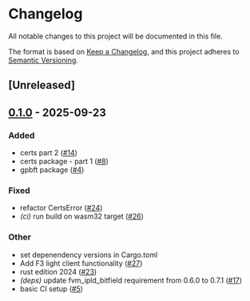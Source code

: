 # Changelog

All notable changes to this project will be documented in this file.

The format is based on [Keep a Changelog](https://keepachangelog.com/en/1.0.0/),
and this project adheres to [Semantic Versioning](https://semver.org/spec/v2.0.0.html).

## [Unreleased]

## [0.1.0](https://github.com/ChainSafe/rust-f3/releases/tag/filecoin-f3-gpbft-v0.1.0) - 2025-09-23

### Added

- certs part 2 ([#14](https://github.com/ChainSafe/rust-f3/pull/14))
- certs package - part 1 ([#8](https://github.com/ChainSafe/rust-f3/pull/8))
- gpbft package ([#4](https://github.com/ChainSafe/rust-f3/pull/4))

### Fixed

- refactor CertsError ([#24](https://github.com/ChainSafe/rust-f3/pull/24))
- _(ci)_ run build on wasm32 target ([#26](https://github.com/ChainSafe/rust-f3/pull/26))

### Other

- set depenendency versions in Cargo.toml
- Add F3 light client functionality ([#27](https://github.com/ChainSafe/rust-f3/pull/27))
- rust edition 2024 ([#23](https://github.com/ChainSafe/rust-f3/pull/23))
- _(deps)_ update fvm_ipld_bitfield requirement from 0.6.0 to 0.7.1 ([#17](https://github.com/ChainSafe/rust-f3/pull/17))
- basic CI setup ([#5](https://github.com/ChainSafe/rust-f3/pull/5))
